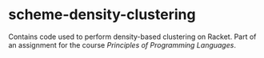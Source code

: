 # scheme-density-clustering

Contains code used to perform density-based clustering on Racket. Part of an assignment for the course *Principles of Programming Languages*.
